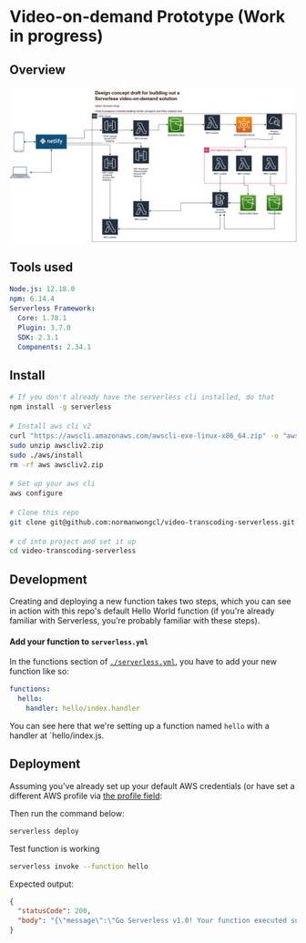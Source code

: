 # Video-on-demand Prototype (Work in progress)

## Overview

<img src="https://raw.githubusercontent.com/normanwongcl/video-transcoding-serverless/master/images/overview.png" alt="AWS Overview">

## Tools used

```yaml
Node.js: 12.18.0
npm: 6.14.4
Serverless Framework:
  Core: 1.78.1
  Plugin: 3.7.0
  SDK: 2.3.1
  Components: 2.34.1
```

## Install

```bash
# If you don't already have the serverless cli installed, do that
npm install -g serverless

# Install aws cli v2
curl "https://awscli.amazonaws.com/awscli-exe-linux-x86_64.zip" -o "awscliv2.zip"
sudo unzip awscliv2.zip
sudo ./aws/install
rm -rf aws awscliv2.zip

# Set up your aws cli
aws configure

# Clone this repo
git clone git@github.com:normanwongcl/video-transcoding-serverless.git

# cd into project and set it up
cd video-transcoding-serverless

```

## Development

Creating and deploying a new function takes two steps, which you can see in action with this repo's default Hello World function (if you're already familiar with Serverless, you're probably familiar with these steps).

#### Add your function to `serverless.yml`

In the functions section of [`./serverless.yml`](./serverless.yml), you have to add your new function like so:

```yaml
functions:
  hello:
    handler: hello/index.handler
```

You can see here that we're setting up a function named `hello` with a handler at `hello/index.js.

## Deployment

Assuming you've already set up your default AWS credentials (or have set a different AWS profile via [the profile field](serverless.yml#L26):

Then run the command below:

```bash
serverless deploy
```

Test function is working

```bash
serverless invoke --function hello
```

Expected output:

```json
{
  "statusCode": 200,
  "body": "{\"message\":\"Go Serverless v1.0! Your function executed successfully!\",\"input\":{}}"
}
```
